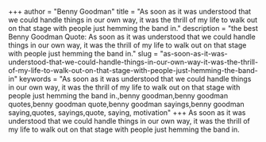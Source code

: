 +++
author = "Benny Goodman"
title = "As soon as it was understood that we could handle things in our own way, it was the thrill of my life to walk out on that stage with people just hemming the band in."
description = "the best Benny Goodman Quote: As soon as it was understood that we could handle things in our own way, it was the thrill of my life to walk out on that stage with people just hemming the band in."
slug = "as-soon-as-it-was-understood-that-we-could-handle-things-in-our-own-way-it-was-the-thrill-of-my-life-to-walk-out-on-that-stage-with-people-just-hemming-the-band-in"
keywords = "As soon as it was understood that we could handle things in our own way, it was the thrill of my life to walk out on that stage with people just hemming the band in.,benny goodman,benny goodman quotes,benny goodman quote,benny goodman sayings,benny goodman saying,quotes, sayings,quote, saying, motivation"
+++
As soon as it was understood that we could handle things in our own way, it was the thrill of my life to walk out on that stage with people just hemming the band in.
